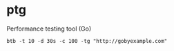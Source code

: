 # ptg
Performance testing tool (Go)


```shell script
btb -t 10 -d 30s -c 100 -tg "http://gobyexample.com"
```